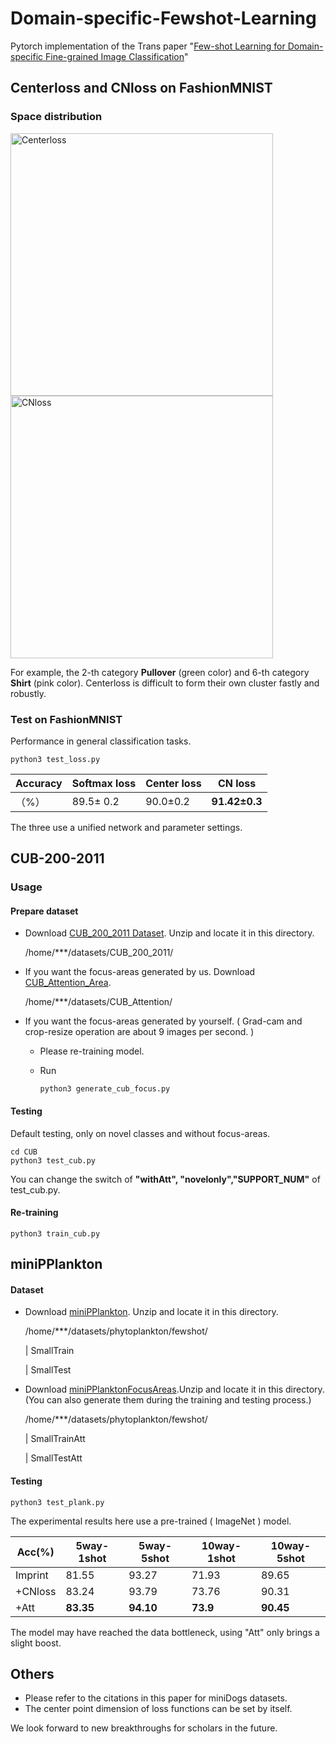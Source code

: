 # Domain-specific-Fewshot-Learning
Pytorch implementation of the Trans paper "[Few-shot Learning for Domain-specific Fine-grained Image Classification](https://arxiv.org/abs/1907.09647)"

##  Centerloss and CNloss on FashionMNIST


### Space distribution

<img src="https://github.com/xhw205/Domain-specific-Fewshot-Learning/blob/master/images/center.gif" alt="Centerloss" width="420">

<img src="https://github.com/xhw205/Domain-specific-Fewshot-Learning/blob/master/images/cn.gif" alt="CNloss" width="420">

For example,  the 2-th category **Pullover** (green color) and  6-th category **Shirt** (pink color).  Centerloss is difficult to form their own cluster fastly and robustly.

### Test on FashionMNIST

Performance in general classification tasks.

```
python3 test_loss.py
```

| Accuracy | Softmax loss | Center loss | CN loss       |
| -------- | ------------ | ----------- | ------------- |
| （%）    | 89.5± 0.2    | 90.0±0.2    | **91.42±0.3** |

The three use a unified network and parameter settings.

## CUB-200-2011

### Usage

#### Prepare dataset

+ Download [CUB_200_2011 Dataset](http://www.vision.caltech.edu/visipedia-data/CUB-200-2011/CUB_200_2011.tgz).  Unzip and locate it in this directory.

  /home/***/datasets/CUB_200_2011/

+ If you want the focus-areas generated by us. Download [CUB_Attention_Area](https://drive.google.com/file/d/1qLB51i3uU9rPxSbRDZmtuIRXr4k5NHW6/view). 

  /home/***/datasets/CUB_Attention/

+ If you want the focus-areas generated by yourself. ( Grad-cam and crop-resize operation are about 9 images per second. )

  + Please re-training model.

  + Run 

    ```
    python3 generate_cub_focus.py
    ```


#### Testing

Default testing, only  on novel classes and without focus-areas. 

```
cd CUB
python3 test_cub.py 
```

You can change the switch of **"withAtt", "novelonly","SUPPORT_NUM"**  of test_cub.py.

#### Re-training

```
python3 train_cub.py
```

## miniPPlankton

#### Dataset

+ Download [miniPPlankton](https://drive.google.com/file/d/17wfQdY72RVmExiZapDO8tz4dKMlEm8Ow/view?usp=sharing). Unzip and locate it in this directory.

  /home/***/datasets/phytoplankton/fewshot/

  |   SmallTrain

  |  SmallTest

+ Download [miniPPlanktonFocusAreas](https://drive.google.com/file/d/11WIi6MoExJwwZ17wgbP5PXndLfDcDeEi/view).Unzip and locate it in this directory. (You can also generate them during the training and testing process.)

  /home/***/datasets/phytoplankton/fewshot/

  |   SmallTrainAtt

  |  SmallTestAtt

#### Testing

```
python3 test_plank.py
```

The experimental results here use a pre-trained ( ImageNet ) model.

| Acc(%)  | 5way-1shot | 5way-5shot | 10way-1shot | 10way-5shot |
| ------- | ---------- | ---------- | ----------- | ----------- |
| Imprint | 81.55      | 93.27      | 71.93       | 89.65       |
| +CNloss | 83.24      | 93.79      | 73.76       | 90.31       |
| +Att    | **83.35**  | **94.10**  | **73.9**    | **90.45**   |

The model may have reached the data bottleneck, using "Att"  only brings a slight boost.

## Others

+ Please refer to the citations in this paper for miniDogs datasets.
+ The center point dimension of  loss functions can be set by itself.

We look forward to new breakthroughs for scholars in the future.